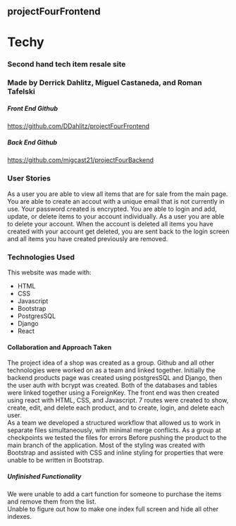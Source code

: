 ## projectFourFrontend  

# Techy  

### Second hand tech item resale site  

### Made by Derrick Dahlitz, Miguel Castaneda, and Roman Tafelski  

##### Front End Github  
https://github.com/DDahlitz/projectFourFrontend  

##### Back End Github  
https://github.com/migcast21/projectFourBackend  

### User Stories  

As a user you are able to view all items that are for sale from the main page. You are able to create an accout with a unique email that is not currently in use. Your password created is encrypted. You are able to login and add, update, or delete items to your account individually.
As a user you are able to delete your account. When the account is deleted all items you have created with your account get deleted, you are sent back to the login screen and all items you have created previously are removed.  

### Technologies Used
  
This website was made with:  
* HTML   
* CSS   
* Javascript  
* Bootstrap  
* PostgresSQL  
* Django  
* React  

#### Collaboration and Approach Taken  

The project idea of a shop was created as a group. Github and all other technologies were worked on as a team and linked together. Initially the backend products page was created using postgresSQL and Django, then the user auth with bcrypt was created. Both of the databases and tables were linked together using a ForeignKey. The front end was then created using react with HTML, CSS, and Javascript. 7 routes were created to show, create, edit, and delete each product, and to create, login, and delete each user.  
As a team we developed a structured workflow that allowed us to work in separate files simultaneously, with minimal merge conflicts. As a group at checkpoints we tested the files for errors Before pushing the product to the main branch of the application. Most of the styling was created with Bootstrap and assisted with CSS and inline styling for properties that were unable to be written in Bootstrap.

##### Unfinished Functionality

We were unable to add a cart function for someone to purchase the items and remove them from the list.  
Unable to figure out how to make one index full screen and hide all other indexes.  

